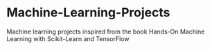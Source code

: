 # Machine-Learning-Projects
Machine learning projects inspired from the book Hands-On Machine Learning with Scikit-Learn and TensorFlow
